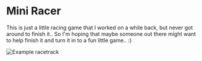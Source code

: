 Mini Racer
==========

This is just a little racing game that I worked on a while back, but never got
around to finish it.. So I'm hoping that maybe someone out there might want to
help finish it and turn it in to a fun little game.. :)

![Example racetrack](https://raw.github.com/bodhiBit/MiniRacer/master/src/gui/res/images/Racetrack.jpg)
